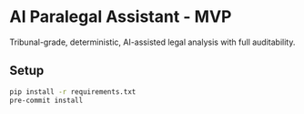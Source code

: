 # AI Paralegal Assistant - MVP

Tribunal-grade, deterministic, AI-assisted legal analysis with full auditability.

## Setup
```bash
pip install -r requirements.txt
pre-commit install
